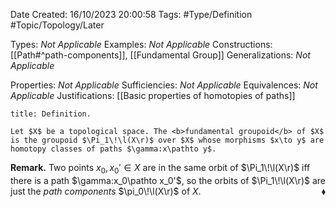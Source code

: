 <div class="topSpace"></div>

Date Created: 16/10/2023 20:00:58
Tags: #Type/Definition #Topic/Topology/Later

Types: <i>Not Applicable</i>
Examples: <i>Not Applicable</i>
Constructions: [[Path#^path-components]], [[Fundamental Group]]
Generalizations: <i>Not Applicable</i>

Properties: <i>Not Applicable</i>
Sufficiencies: <i>Not Applicable</i>
Equivalences: <i>Not Applicable</i>
Justifications: [[Basic properties of homotopies of paths]]

``` ad-Definition
title: Definition.

Let $X$ be a topological space. The <b>fundamental groupoid</b> of $X$ is the groupoid $\Pi_1\!\l(X\r)$ over $X$ whose morphisms $x\to y$ are homotopy classes of paths $\gamma:x\pathto y$.

```

<b>Remark.</b> Two points $x_0,x_0'\in X$ are in the same orbit of $\Pi_1\!\l(X\r)$ iff there is a path $\gamma:x_0\pathto x_0'$, so the orbits of $\Pi_1\!\l(X\r)$ are just the <i>path components</i> $\pi_0\!\l(X\r)$ of $X$.<span style="float:right;">$\blacklozenge$</span>
